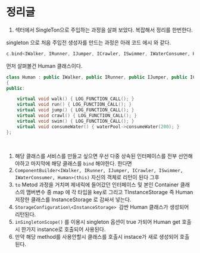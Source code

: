 # 정리글

1. 섹터에서 SingleTon으로 주입하는 과정을 살펴 보았다. 복잡해서 정리를 한번한다.

singleton 으로 처음 주입전 생성자를 만드는 과정은 아래 코드 에시 와 같다.
```c++
c.bind<IWalker, IRunner, IJumper, ICrawler, ISwimmer, IWaterConsumer, Human>().to<Human>().inSingletonScope();
```
먼저 살펴볼건 Human 클래스이다.
```c++
class Human : public IWalker, public IRunner, public IJumper, public ICrawler, public ISwimmer, public IWaterConsumer
{
public:

    virtual void walk() { LOG_FUNCTION_CALL(); }
    virtual void run() { LOG_FUNCTION_CALL(); }
    virtual void jump() { LOG_FUNCTION_CALL(); }
    virtual void crawl() { LOG_FUNCTION_CALL(); }
    virtual void swim() { LOG_FUNCTION_CALL(); }
    virtual void consumeWater() { waterPool->consumeWater(200); }
};
```
<br>

1. 해당 클래스를 서비스를 만들고 싶으면 우선 다중 상속된 인터페이스를 전부 선언해야하고 마지막에 해당 클래스를 `bind` 해야한다. 한다면
2. `ComponentBuilder<IWalker, IRunner, IJumper, ICrawler, ISwimmer, IWaterConsumer, Human>(this)` 자신의 객체로 리턴이 된다 그후
3. `to` Metod 과정을 거치며 제네릭에 들어갔던 인터페이스 및 본인 Container 클래스의 맴버변수 중 map 에 각 타입을 key로 그리고 TInstanceStorage 즉 Human 저장한 클래스를 InstanceStorage 로 감싸서 넣는다. 
4. `StorageConfiguration\<InstanceStorage> `감싼 Human 클래스가 생성되어 리턴된다.
5. `inSingletonScope()` 를 이용시 singleton 옵션이 true 가되어 Human get 호출 시 한가지 instance로 호출되어 사용된다. 
6. 만약 해당 method를 사용안할시 클래스를 호출시 instace가 새로 생성되어 호출된다.
